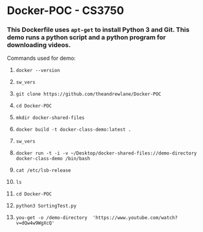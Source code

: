# Docker-POC - CS3750

### This Dockerfile uses ```apt-get``` to install Python 3 and Git. This demo runs a python script and a python program for downloading videos. 

Commands used for demo:

1.  ```docker --version```
  
2.  ```sw_vers```

3.  ```git clone https://github.com/theandrewlane/Docker-POC```

4.  ```cd Docker-POC```

5.  ```mkdir docker-shared-files```

6.  ```docker build -t docker-class-demo:latest .```

7.  ```sw_vers``` 

8.  ```docker run -t -i -v ~/Desktop/docker-shared-files://demo-directory docker-class-demo /bin/bash```

9.  ```cat /etc/lsb-release```

10. ```ls```

11. ```cd Docker-POC```

12. ```python3 SortingTest.py```

13. ```you-get -o /demo-directory  'https://www.youtube.com/watch?v=dQw4w9WgXcQ'```
